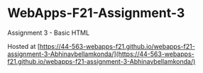 # WebApps-F21-Assignment-3
Assignment 3 - Basic HTML
 
Hosted at [https://44-563-webapps-f21.github.io/webapps-f21-assignment-3-Abhinavbellamkonda/](https://44-563-webapps-f21.github.io/webapps-f21-assignment-3-Abhinavbellamkonda/)